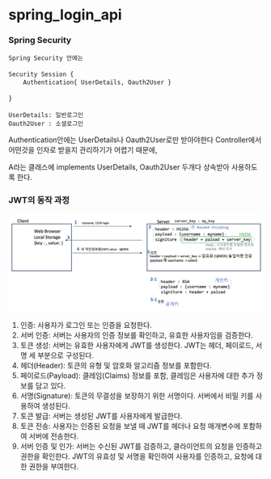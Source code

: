 # spring_login_api

### Spring Security

```
Spring Security 안에는

Security Session {
    Authentication{ UserDetails, Oauth2User }

}

UserDetails: 일반로그인
Oauth2User : 소셜로그인

```
Authentication안에는 UserDetails나 Oauth2User로만 받아야한다
Controller에서 어떤것을 인자로 받을지 관리하기가 어렵기 때문에, 

A라는 클래스에 implements UserDetails, Oauth2User 두개다 상속받아 사용하도록 한다. 

### JWT의 동작 과정
![](img/jwt.png)
1. 인증: 사용자가 로그인 또는 인증을 요청한다.
2. 서버 인증: 서버는 사용자의 인증 정보를 확인하고, 유효한 사용자임을 검증한다.
3. 토큰 생성: 서버는 유효한 사용자에게 JWT를 생성한다. JWT는 헤더, 페이로드, 서명 세 부분으로 구성된다.
4. 헤더(Header): 토큰의 유형 및 암호화 알고리즘 정보를 포함한다.
5. 페이로드(Payload): 클레임(Claims) 정보를 포함, 클레임은 사용자에 대한 추가 정보를 담고 있다.
6. 서명(Signature): 토큰의 무결성을 보장하기 위한 서명이다. 서버에서 비밀 키를 사용하여 생성된다.
7. 토큰 발급: 서버는 생성된 JWT를 사용자에게 발급한다.
8. 토큰 전송: 사용자는 인증된 요청을 보낼 때 JWT를 헤더나 요청 매개변수에 포함하여 서버에 전송한다.
9. 서버 인증 및 인가: 서버는 수신된 JWT를 검증하고, 클라이언트의 요청을 인증하고 권한을 확인한다. JWT의 유효성 및 서명을 확인하여 사용자를 인증하고, 요청에 대한 권한을 부여한다.
